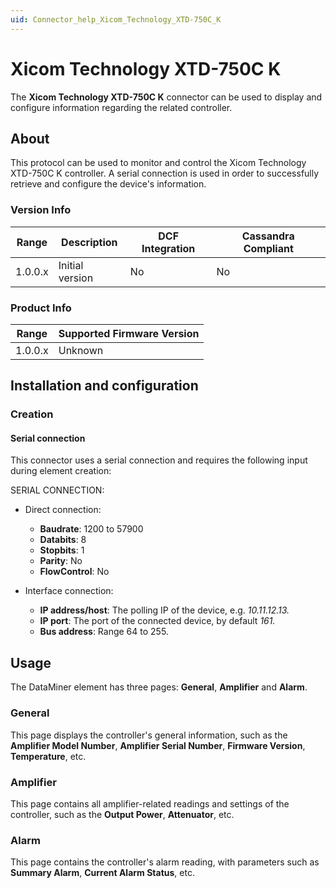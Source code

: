 ```yaml
---
uid: Connector_help_Xicom_Technology_XTD-750C_K
---
```


# Xicom Technology XTD-750C K

The **Xicom Technology XTD-750C K** connector can be used to display and configure information regarding the related controller.

## About

This protocol can be used to monitor and control the Xicom Technology XTD-750C K controller. A serial connection is used in order to successfully retrieve and configure the device's information.

### Version Info

| **Range** | **Description** | **DCF Integration** | **Cassandra Compliant** |
|------------------|-----------------|---------------------|-------------------------|
| 1.0.0.x          | Initial version | No                  | No                      |

### Product Info

| Range | Supported Firmware Version |
|------------------|-----------------------------|
| 1.0.0.x          | Unknown                     |

## Installation and configuration

### Creation

#### Serial connection

This connector uses a serial connection and requires the following input during element creation:

SERIAL CONNECTION:

- Direct connection:

  - **Baudrate**: 1200 to 57900
  - **Databits**: 8
  - **Stopbits**: 1
  - **Parity**: No
  - **FlowControl**: No

- Interface connection:

  - **IP address/host**: The polling IP of the device, e.g. *10.11.12.13.*
  - **IP port**: The port of the connected device, by default *161.*
  - **Bus address**: Range 64 to 255.

## Usage

The DataMiner element has three pages: **General**, **Amplifier** and **Alarm**.

### General

This page displays the controller's general information, such as the **Amplifier Model Number**, **Amplifier Serial Number**, **Firmware Version**, **Temperature**, etc.

### Amplifier

This page contains all amplifier-related readings and settings of the controller, such as the **Output Power**, **Attenuator**, etc.

### Alarm

This page contains the controller's alarm reading, with parameters such as **Summary Alarm**, **Current Alarm Status**, etc.
